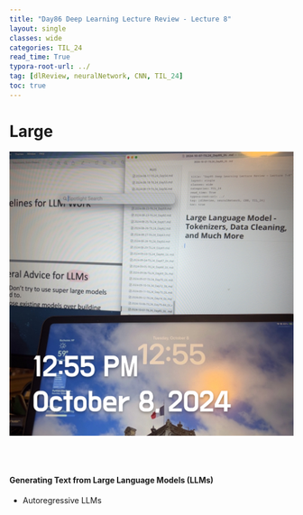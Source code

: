 ```yaml
---
title: "Day86 Deep Learning Lecture Review - Lecture 8"
layout: single
classes: wide
categories: TIL_24
read_time: True
typora-root-url: ../
tag: [dlReview, neuralNetwork, CNN, TIL_24]
toc: true 
---
```


# Large 

![AE0FC9EC-0991-419A-97A4-9AE8740AAFDA](/images/2024-10-08-TIL24_Day86_DL/AE0FC9EC-0991-419A-97A4-9AE8740AAFDA.jpeg)

<br><Br>

#### Generating Text from Large Language Models (LLMs)

- Autoregressive LLMs



















